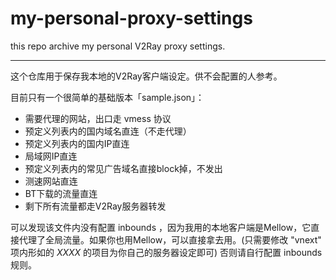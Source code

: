 # my-personal-proxy-settings
this repo archive my personal V2Ray proxy settings.

*****

这个仓库用于保存我本地的V2Ray客户端设定。供不会配置的人参考。


目前只有一个很简单的基础版本「sample.json」：
* 需要代理的网站，出口走 vmess 协议
* 预定义列表内的国内域名直连（不走代理）
* 预定义列表内的国内IP直连
* 局域网IP直连
* 预定义列表内的常见广告域名直接block掉，不发出
* 测速网站直连
* BT下载的流量直连
* 剩下所有流量都走V2Ray服务器转发

可以发现该文件内没有配置 inbounds ，因为我用的本地客户端是Mellow，它直接代理了全局流量。如果你也用Mellow，可以直接拿去用。(只需要修改 "vnext" 项内形如的 *XXXX* 的项目为你自己的服务器设定即可)
否则请自行配置 inbounds 规则。